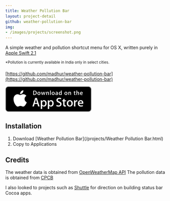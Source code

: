 ```yaml
---
title: Weather Pollution Bar
layout: project-detail
github: weather-pollution-bar 
img:
- /images/projects/screenshot.png
---
```


A simple weather and pollution shortcut menu for OS X, written purely in [Apple Swift 2.1](https://developer.apple.com/swift/)

<sup>*Pollution is currently available in India only in select cities.</sup>

[https://github.com/madhur/weather-pollution-bar](https://github.com/madhur/weather-pollution-bar)

[![](/images/appstorebadge.svg)](https://itunes.apple.com/us/app/weather-pollution-bar/id1077958272?ls=1&mt=12)


## Installation

1. Download [Weather Pollution Bar](/projects/Weather Pollution Bar.html)
2. Copy to Applications

## Credits
The weather data is obtained from [OpenWeatherMap API](http://openweathermap.org/api)
The pollution data is obtained from [CPCB](http://cpcb.nic.in/)

I also looked to projects such as [Shuttle](https://github.com/fitztrev/shuttle) for direction on building status bar Cocoa apps.


